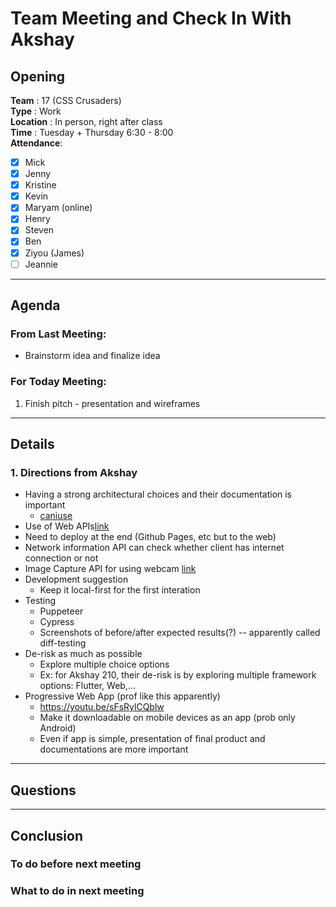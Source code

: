 # Team Meeting and Check In With Akshay 

## Opening 
**Team** : 17 (CSS Crusaders) <br>
**Type** : Work  <br>
**Location** : In person, right after class <br>
**Time** : Tuesday + Thursday 6:30 - 8:00 <br>
**Attendance**: 
- [x] Mick
- [x] Jenny
- [x] Kristine
- [x] Kevin
- [X] Maryam (online)
- [x] Henry
- [x] Steven
- [x] Ben
- [x] Ziyou (James)
- [ ] Jeannie 

---
## Agenda

### From Last Meeting: 
- Brainstorm idea and finalize idea

### For Today Meeting:
1. Finish pitch - presentation and wireframes

---

## Details

### 1. Directions from Akshay
- Having a strong architectural choices and their documentation is important 
  - [caniuse](https://caniuse.com/ )
- Use of Web APIs[link](https://developer.mozilla.org/en-US/docs/Web/API)
- Need to deploy at the end (Github Pages, etc but to the web)
- Network information API can check whether client has internet connection or not
- Image Capture API for using webcam [link](https://developer.mozilla.org/en-US/docs/Web/API/MediaStream_Image_Capture_API )
- Development suggestion 
  - Keep it local-first for the first interation 
- Testing 
  - Puppeteer 
  - Cypress
  - Screenshots of before/after expected results(?) -- apparently called diff-testing 
- De-risk as much as possible 
  - Explore multiple choice options 
  - Ex: for Akshay 210, their de-risk is by exploring multiple framework options: Flutter, Web,...
- Progressive Web App (prof like this apparently)
  - https://youtu.be/sFsRylCQblw 
  - Make it downloadable on mobile devices as an app (prob only Android)
  - Even if app is simple, presentation of final product and documentations are more important 

  
---
## Questions

---
## Conclusion 

### To do before next meeting

### What to do in next meeting 


   








